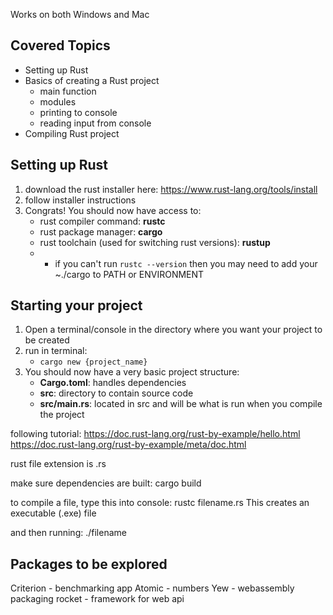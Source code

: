 Works on both Windows and Mac

## Covered Topics
- Setting up Rust
- Basics of creating a Rust project
    - main function
    - modules
    - printing to console
    - reading input from console
- Compiling Rust project

## Setting up Rust
1. download the rust installer here:
https://www.rust-lang.org/tools/install
2. follow installer instructions
3. Congrats! You should now have access to:
    - rust compiler command: **rustc**
    - rust package manager: **cargo**
    - rust toolchain (used for switching rust versions): **rustup**
    - * if you can't run ```rustc --version``` then you may need to add your ~./cargo to PATH or ENVIRONMENT

## Starting your project
1. Open a terminal/console in the directory where you want your project to be created
2. run in terminal:
    - ```cargo new {project_name}```
3. You should now have a very basic project structure:
    - **Cargo.toml**: handles dependencies
    - **src**: directory to contain source code
    - **src/main.rs**: located in src and will be what is run when you compile the project

following tutorial:
https://doc.rust-lang.org/rust-by-example/hello.html
https://doc.rust-lang.org/rust-by-example/meta/doc.html

rust file extension is .rs

make sure dependencies are built: cargo build

to compile a file, type this into console:
rustc filename.rs
This creates an executable (.exe) file


and then running:
./filename



## Packages to be explored
Criterion - benchmarking app
Atomic - numbers
Yew - webassembly packaging
rocket - framework for web api
